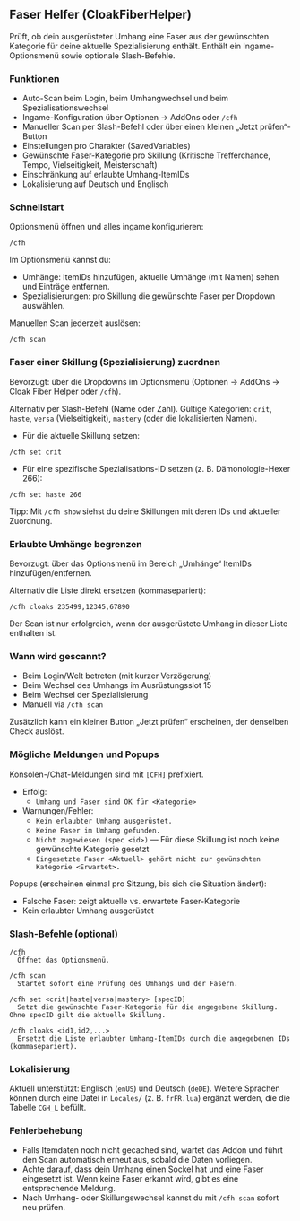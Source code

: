 ## Faser Helfer (CloakFiberHelper)

Prüft, ob dein ausgerüsteter Umhang eine Faser aus der gewünschten Kategorie für deine aktuelle Spezialisierung enthält. Enthält ein Ingame-Optionsmenü sowie optionale Slash-Befehle.

### Funktionen
- Auto-Scan beim Login, beim Umhangwechsel und beim Spezialisationswechsel
- Ingame-Konfiguration über Optionen → AddOns oder `/cfh`
- Manueller Scan per Slash-Befehl oder über einen kleinen „Jetzt prüfen“-Button
- Einstellungen pro Charakter (SavedVariables)
- Gewünschte Faser-Kategorie pro Skillung (Kritische Trefferchance, Tempo, Vielseitigkeit, Meisterschaft)
- Einschränkung auf erlaubte Umhang-ItemIDs
- Lokalisierung auf Deutsch und Englisch

### Schnellstart
Optionsmenü öffnen und alles ingame konfigurieren:

```text
/cfh
```

Im Optionsmenü kannst du:
- Umhänge: ItemIDs hinzufügen, aktuelle Umhänge (mit Namen) sehen und Einträge entfernen.
- Spezialisierungen: pro Skillung die gewünschte Faser per Dropdown auswählen.

Manuellen Scan jederzeit auslösen:

```text
/cfh scan
```

### Faser einer Skillung (Spezialisierung) zuordnen
Bevorzugt: über die Dropdowns im Optionsmenü (Optionen → AddOns → Cloak Fiber Helper oder `/cfh`).

Alternativ per Slash-Befehl (Name oder Zahl). Gültige Kategorien: `crit`, `haste`, `versa` (Vielseitigkeit), `mastery` (oder die lokalisierten Namen).

- Für die aktuelle Skillung setzen:

```text
/cfh set crit
```

- Für eine spezifische Spezialisations-ID setzen (z. B. Dämonologie-Hexer 266):

```text
/cfh set haste 266
```

Tipp: Mit `/cfh show` siehst du deine Skillungen mit deren IDs und aktueller Zuordnung.

### Erlaubte Umhänge begrenzen
Bevorzugt: über das Optionsmenü im Bereich „Umhänge“ ItemIDs hinzufügen/entfernen.

Alternativ die Liste direkt ersetzen (kommasepariert):

```text
/cfh cloaks 235499,12345,67890
```

Der Scan ist nur erfolgreich, wenn der ausgerüstete Umhang in dieser Liste enthalten ist.

### Wann wird gescannt?
- Beim Login/Welt betreten (mit kurzer Verzögerung)
- Beim Wechsel des Umhangs im Ausrüstungsslot 15
- Beim Wechsel der Spezialisierung
- Manuell via `/cfh scan`

Zusätzlich kann ein kleiner Button „Jetzt prüfen“ erscheinen, der denselben Check auslöst.

### Mögliche Meldungen und Popups
Konsolen-/Chat-Meldungen sind mit `[CFH]` prefixiert.

- Erfolg:
  - `Umhang und Faser sind OK für <Kategorie>`
- Warnungen/Fehler:
  - `Kein erlaubter Umhang ausgerüstet.`
  - `Keine Faser im Umhang gefunden.`
  - `Nicht zugewiesen (spec <id>)` — Für diese Skillung ist noch keine gewünschte Kategorie gesetzt
  - `Eingesetzte Faser <Aktuell> gehört nicht zur gewünschten Kategorie <Erwartet>.`

Popups (erscheinen einmal pro Sitzung, bis sich die Situation ändert):
- Falsche Faser: zeigt aktuelle vs. erwartete Faser-Kategorie
- Kein erlaubter Umhang ausgerüstet

### Slash-Befehle (optional)
```text
/cfh
  Öffnet das Optionsmenü.

/cfh scan
  Startet sofort eine Prüfung des Umhangs und der Fasern.

/cfh set <crit|haste|versa|mastery> [specID]
  Setzt die gewünschte Faser-Kategorie für die angegebene Skillung. Ohne specID gilt die aktuelle Skillung.

/cfh cloaks <id1,id2,...>
  Ersetzt die Liste erlaubter Umhang-ItemIDs durch die angegebenen IDs (kommasepariert).
```

### Lokalisierung
Aktuell unterstützt: Englisch (`enUS`) und Deutsch (`deDE`). Weitere Sprachen können durch eine Datei in `Locales/` (z. B. `frFR.lua`) ergänzt werden, die die Tabelle `CGH_L` befüllt.

### Fehlerbehebung
- Falls Itemdaten noch nicht gecached sind, wartet das Addon und führt den Scan automatisch erneut aus, sobald die Daten vorliegen.
- Achte darauf, dass dein Umhang einen Sockel hat und eine Faser eingesetzt ist. Wenn keine Faser erkannt wird, gibt es eine entsprechende Meldung.
- Nach Umhang- oder Skillungswechsel kannst du mit `/cfh scan` sofort neu prüfen.


